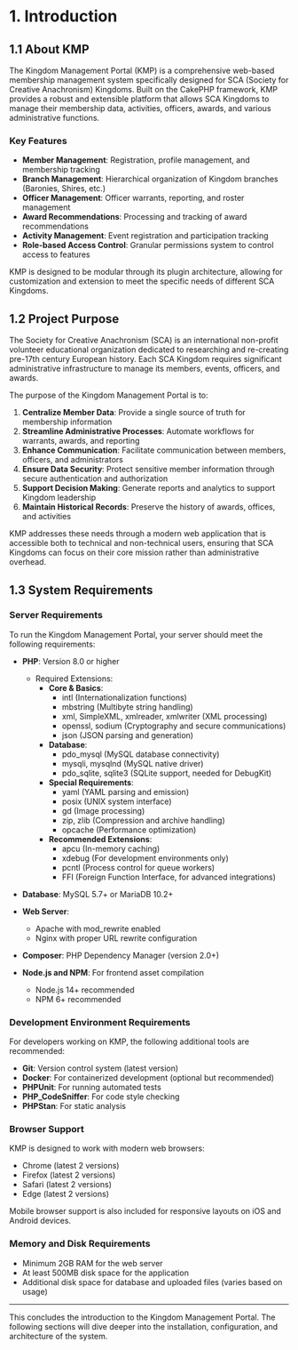 # 1. Introduction

## 1.1 About KMP

The Kingdom Management Portal (KMP) is a comprehensive web-based membership management system specifically designed for SCA (Society for Creative Anachronism) Kingdoms. Built on the CakePHP framework, KMP provides a robust and extensible platform that allows SCA Kingdoms to manage their membership data, activities, officers, awards, and various administrative functions.

### Key Features

- **Member Management**: Registration, profile management, and membership tracking
- **Branch Management**: Hierarchical organization of Kingdom branches (Baronies, Shires, etc.)
- **Officer Management**: Officer warrants, reporting, and roster management
- **Award Recommendations**: Processing and tracking of award recommendations
- **Activity Management**: Event registration and participation tracking
- **Role-based Access Control**: Granular permissions system to control access to features

KMP is designed to be modular through its plugin architecture, allowing for customization and extension to meet the specific needs of different SCA Kingdoms.

## 1.2 Project Purpose

The Society for Creative Anachronism (SCA) is an international non-profit volunteer educational organization dedicated to researching and re-creating pre-17th century European history. Each SCA Kingdom requires significant administrative infrastructure to manage its members, events, officers, and awards.

The purpose of the Kingdom Management Portal is to:

1. **Centralize Member Data**: Provide a single source of truth for membership information
2. **Streamline Administrative Processes**: Automate workflows for warrants, awards, and reporting
3. **Enhance Communication**: Facilitate communication between members, officers, and administrators
4. **Ensure Data Security**: Protect sensitive member information through secure authentication and authorization
5. **Support Decision Making**: Generate reports and analytics to support Kingdom leadership
6. **Maintain Historical Records**: Preserve the history of awards, offices, and activities

KMP addresses these needs through a modern web application that is accessible both to technical and non-technical users, ensuring that SCA Kingdoms can focus on their core mission rather than administrative overhead.

## 1.3 System Requirements

### Server Requirements

To run the Kingdom Management Portal, your server should meet the following requirements:

- **PHP**: Version 8.0 or higher
  - Required Extensions:
    - **Core & Basics**:
      - intl (Internationalization functions)
      - mbstring (Multibyte string handling)
      - xml, SimpleXML, xmlreader, xmlwriter (XML processing)
      - openssl, sodium (Cryptography and secure communications)
      - json (JSON parsing and generation)
    - **Database**:
      - pdo_mysql (MySQL database connectivity)
      - mysqli, mysqlnd (MySQL native driver)
      - pdo_sqlite, sqlite3 (SQLite support, needed for DebugKit)
    - **Special Requirements**:
      - yaml (YAML parsing and emission)
      - posix (UNIX system interface)
      - gd (Image processing)
      - zip, zlib (Compression and archive handling)
      - opcache (Performance optimization)
    - **Recommended Extensions**:
      - apcu (In-memory caching)
      - xdebug (For development environments only)
      - pcntl (Process control for queue workers)
      - FFI (Foreign Function Interface, for advanced integrations)

- **Database**: MySQL 5.7+ or MariaDB 10.2+

- **Web Server**:
  - Apache with mod_rewrite enabled
  - Nginx with proper URL rewrite configuration

- **Composer**: PHP Dependency Manager (version 2.0+)

- **Node.js and NPM**: For frontend asset compilation
  - Node.js 14+ recommended
  - NPM 6+ recommended

### Development Environment Requirements

For developers working on KMP, the following additional tools are recommended:

- **Git**: Version control system (latest version)
- **Docker**: For containerized development (optional but recommended)
- **PHPUnit**: For running automated tests
- **PHP_CodeSniffer**: For code style checking
- **PHPStan**: For static analysis

### Browser Support

KMP is designed to work with modern web browsers:

- Chrome (latest 2 versions)
- Firefox (latest 2 versions)
- Safari (latest 2 versions)
- Edge (latest 2 versions)

Mobile browser support is also included for responsive layouts on iOS and Android devices.

### Memory and Disk Requirements

- Minimum 2GB RAM for the web server
- At least 500MB disk space for the application
- Additional disk space for database and uploaded files (varies based on usage)

---

This concludes the introduction to the Kingdom Management Portal. The following sections will dive deeper into the installation, configuration, and architecture of the system.